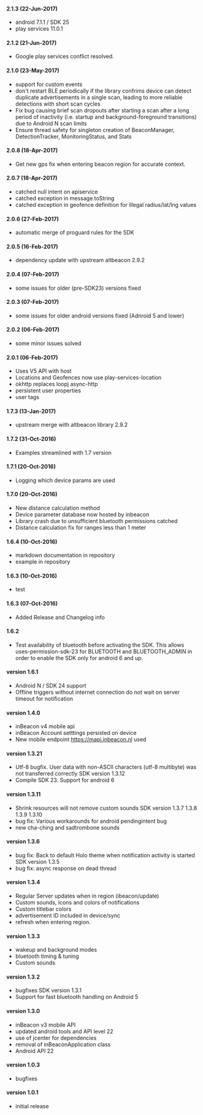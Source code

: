 #### 2.1.3 (22-Jun-2017)
- android 7.1.1 / SDK 25 
- play services 11.0.1
 

#### 2.1.2 (21-Jun-2017)
- Google play services conflict resolved. 
 

#### 2.1.0 (23-May-2017)
- support for custom events
- don't restart BLE periodically if the library confrims device can detect duplicate advertisements in a single scan, leading to more reliable detections with short scan cycles
- Fix bug causing brief scan dropouts after starting a scan after a long period of inactivity (i.e. startup and background-foreground transitions) due to Android N scan limits
- Ensure thread safety for singleton creation of BeaconManager, DetectionTracker, MonitoringStatus, and Stats

#### 2.0.8 (18-Apr-2017)
- Get new gps fix when entering beacon region for accurate context.
 

#### 2.0.7 (18-Apr-2017)
- catched null intent on apiservice
- catched exception in message.toString
- catched exception in geofence definition for illegal radius/lat/lng values
 

#### 2.0.6 (27-Feb-2017)
- automatic merge of proguard rules for the SDK
 

#### 2.0.5 (16-Feb-2017)
- dependency update with upstream altbeacon 2.9.2 


#### 2.0.4 (07-Feb-2017)
- some issues for older (pre-SDK23) versions fixed
 

#### 2.0.3 (07-Feb-2017)
- some issues for older android versions fixed (Adnroid 5 and lower)
 

#### 2.0.2 (06-Feb-2017)
- some minor issues solved


#### 2.0.1 (06-Feb-2017)
- Uses V5 API with host
- Locations and Geofences now use play-services-location
- okhttp replaces loopj async-http
- persistent user properties
- user tags
 

#### 1.7.3 (13-Jan-2017)
- upstream merge with altbeacon library 2.9.2
 

#### 1.7.2 (31-Oct-2016)
- Examples streamlined with 1.7 version
 

#### 1.7.1 (20-Oct-2016)
- Logging which device params are used 

#### 1.7.0 (20-Oct-2016)
- New distance calculation method
- Device parameter database now hosted by inbeacon
- Library crash due to unsufficient bluetooth permissions catched
- Distance calculation fix for ranges less than 1 meter


#### 1.6.4 (10-Oct-2016)
- markdown documentation in repository
- example in repository

#### 1.6.3 (10-Oct-2016)
- test 


#### 1.6.3 (07-Oct-2016)
- Added Release and Changelog info

#### 1.6.2
- Test availability of bluetooth before activating the SDK. This allows uses-permission-sdk-23 for BLUETOOTH and BLUETOOTH_ADMIN in order to enable the SDK only for android 6 and up.

#### version 1.6.1
- Android N / SDK 24 support
- Offline triggers without internet connection do not wait on server timeout for notification

#### version 1.4.0
- inBeacon v4 mobile api
- inBeacon Account setttings persisted on device
- New mobile endpoint  https://mapi.inbeacon.nl  used

#### version 1.3.21
- Utf-8 bugfix. User data with non-ASCII characters (utf-8 multibyte) was not transferred correctly SDK version 1.3.12
- Compile SDK 23. Support for android 6

#### version 1.3.11
- Shrink resources will not remove custom sounds SDK version 1.3.7 1.3.8 1.3.9 1.3.10
- bug fix: Various workarounds for android pendingintent bug
- new cha-ching and sadtrombone sounds

#### version 1.3.6
- bug fix: Back to default Holo theme when notification activity is started SDK version 1.3.5
- bug fix: async response on dead thread

#### version 1.3.4
- Regular Server updates when in region (ibeacon/update)
- Custom sounds, icons and colors of notifications
- Custom titlebar colors
- advertisement ID included in device/sync
- refresh when entering region.

#### version 1.3.3
- wakeup and background modes
- bluetooth timing & tuning
- Custom sounds

#### version 1.3.2
- bugfixes SDK version 1.3.1
- Support for fast bluetooth handling on Android 5

#### version 1.3.0
- inBeacon v3 mobile API
- updated android tools and API level 22
- use of jcenter for dependencies
- removal of inBeaconApplication class
- Android API 22

#### version 1.0.3
- bugfixes

#### version 1.0.1
- initial release


